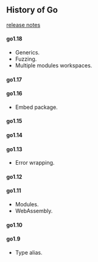 History of Go
-

[release notes](https://golang.org/doc/go1.13)

#### go1.18

* Generics.
* Fuzzing.
* Multiple modules workspaces.

#### go1.17

#### go1.16

* Embed package.

#### go1.15

#### go1.14

#### go1.13

* Error wrapping.

#### go1.12

#### go1.11

* Modules.
* WebAssembly.

#### go1.10

#### go1.9

* Type alias.
